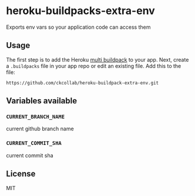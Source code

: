 # heroku-buildpacks-extra-env

Exports env vars so your application code can access them

## Usage
The first step is to add the Heroku [multi buildpack](https://github.com/heroku/heroku-buildpack-multi) to your app.
Next, create a `.buildpacks` file in your app repo or edit an existing file. Add this to the file:

	https://github.com/ckcollab/heroku-buildpack-extra-env.git

## Variables available

### `CURRENT_BRANCH_NAME`

current github branch name

### `CURRENT_COMMIT_SHA`

current commit sha

## License
MIT
